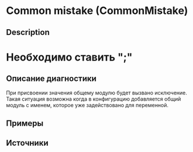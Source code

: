 # Common mistake (CommonMistake)

<!-- Блоки выше заполняются автоматически, не трогать -->
## Description

# Необходимо ставить ";"

<!-- Блоки выше заполняются автоматически, не трогать -->
## Описание диагностики
<!-- Описание диагностики заполняется вручную. Необходимо понятным языком описать смысл и схему работу -->

При присвоении значения общему модулю будет вызвано исключение.
Такая ситуация возможна когда в конфигурацию добавляется общий модуль с
именем, которое уже задействовано для переменной.

## Примеры
<!-- В данном разделе приводятся примеры, на которые диагностика срабатывает, а также можно привести пример, как можно исправить ситуацию -->

## Источники
<!-- Необходимо указывать ссылки на все источники, из которых почерпнута информация для создания диагностики -->
